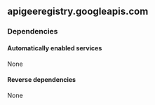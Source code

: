 ## apigeeregistry.googleapis.com

### Dependencies

#### Automatically enabled services

None

#### Reverse dependencies

None
